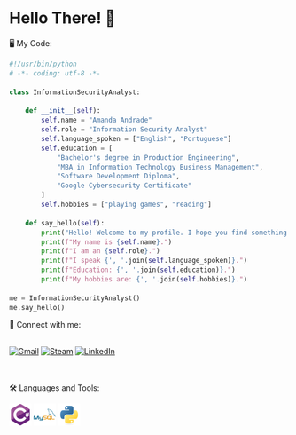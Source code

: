 # Hello There! 👋

🖥️ My Code:
```python
#!/usr/bin/python
# -*- coding: utf-8 -*-

class InformationSecurityAnalyst:

    def __init__(self):
        self.name = "Amanda Andrade"
        self.role = "Information Security Analyst"
        self.language_spoken = ["English", "Portuguese"]
        self.education = [
            "Bachelor's degree in Production Engineering",
            "MBA in Information Technology Business Management",
            "Software Development Diploma",
            "Google Cybersecurity Certificate"
        ]
        self.hobbies = ["playing games", "reading"]

    def say_hello(self):
        print("Hello! Welcome to my profile. I hope you find something here that catches your interest.")
        print(f"My name is {self.name}.")
        print(f"I am an {self.role}.")
        print(f"I speak {', '.join(self.language_spoken)}.")
        print(f"Education: {', '.join(self.education)}.")
        print(f"My hobbies are: {', '.join(self.hobbies)}.")

me = InformationSecurityAnalyst()
me.say_hello()
```
🚀 Connect with me:
<br><br>

<a href="mailto:amanda.dn.andrade@gmail.com"> 
  <img src="https://img.shields.io/badge/-Gmail-%23333?style=for-the-badge&logo=gmail&logoColor=white" alt="Gmail"></a>
  
<a href="https://steamcommunity.com/profiles/76561198043497005/"> 
  <img src="https://img.shields.io/badge/Steam-000000?style=for-the-badge&logo=steam&logoColor=white" alt="Steam"></a>
  
<a href="https://www.linkedin.com/in/amanda-andrade-a7b3258b/" target="_blank"> 
  <img src="https://img.shields.io/badge/-LinkedIn-%230077B5?style=for-the-badge&logo=linkedin&logoColor=white" alt="LinkedIn"></a>
  
<br><br>
🛠️ Languages and Tools:
<br>

<p align="left"> 
  <a href="https://www.w3schools.com/cs/" target="_blank" rel="noreferrer">
    <img src="https://raw.githubusercontent.com/devicons/devicon/master/icons/csharp/csharp-original.svg" alt="C#" width="40" height="40"></a> 
    
  <a href="https://www.mysql.com/" target="_blank" rel="noreferrer"> 
    <img src="https://raw.githubusercontent.com/devicons/devicon/master/icons/mysql/mysql-original-wordmark.svg" alt="MySQL" width="40" height="40"></a> 
    
  <a href="https://www.python.org" target="_blank" rel="noreferrer"> 
    <img src="https://raw.githubusercontent.com/devicons/devicon/master/icons/python/python-original.svg" alt="Python" width="40" height="40"></a>
</p>



